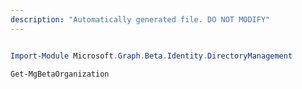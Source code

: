 ```yaml
---
description: "Automatically generated file. DO NOT MODIFY"
---
```


```powershell

Import-Module Microsoft.Graph.Beta.Identity.DirectoryManagement

Get-MgBetaOrganization

```